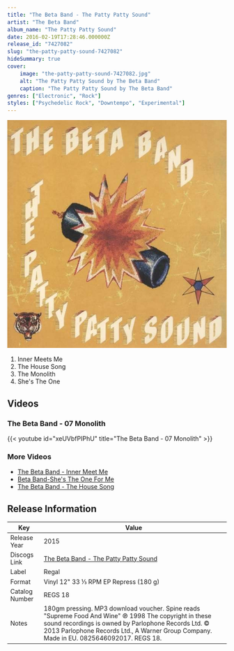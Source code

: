 ```yaml
---
title: "The Beta Band - The Patty Patty Sound"
artist: "The Beta Band"
album_name: "The Patty Patty Sound"
date: 2016-02-19T17:28:46.000000Z
release_id: "7427082"
slug: "the-patty-patty-sound-7427082"
hideSummary: true
cover:
    image: "the-patty-patty-sound-7427082.jpg"
    alt: "The Patty Patty Sound by The Beta Band"
    caption: "The Patty Patty Sound by The Beta Band"
genres: ["Electronic", "Rock"]
styles: ["Psychedelic Rock", "Downtempo", "Experimental"]
---
```


![The Patty Patty Sound by The Beta Band](the-patty-patty-sound-7427082.jpg)

<!-- section break -->

1. Inner Meets Me
2. The House Song
3. The Monolith
4. She's The One

<!-- section break -->




## Videos
### The Beta Band - 07 Monolith
{{< youtube id="xeUVbfPIPhU" title="The Beta Band - 07 Monolith" >}}<br>

### More Videos

- [The Beta Band - Inner Meet Me](https://www.youtube.com/watch?v=eyRu0b7nnNc)
- [Beta Band-She's The One For Me](https://www.youtube.com/watch?v=fh9yn5zxAXw)
- [The Beta Band - The House Song](https://www.youtube.com/watch?v=PihMXJ2lKCs)


## Release Information
|  Key           | Value                                                |
| ---------------| ---------------------------------------------------- |
| Release Year   | 2015                                   |
| Discogs Link   | [The Beta Band - The Patty Patty Sound](https://www.discogs.com/release/7427082-The-Beta-Band-The-Patty-Patty-Sound) |
| Label          | Regal |
| Format         | Vinyl 12" 33 ⅓ RPM EP Repress (180 g) |
| Catalog Number | REGS 18 |
| Notes | 180gm pressing. MP3 download voucher. Spine reads "Supreme Food And Wine"  ℗ 1998 The copyright in these sound recordings is owned by Parlophone Records Ltd. © 2013 Parlophone Records Ltd., A Warner Group Company. Made in EU. 0825646092017. REGS 18. |